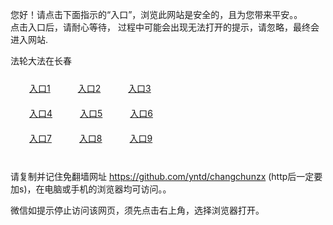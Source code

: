 您好！请点击下面指示的“入口”，浏览此网站是安全的，且为您带来平安。。 <br/>
点击入口后，请耐心等待， 过程中可能会出现无法打开的提示，请忽略，最终会进入网站. </br>

法轮大法在长春<br/>
<div style="padding:10px"><a style="margin:20px" target="_blank" href="https://d23t4ssidhtxpx.cloudfront.net/2Qpsp?acjraoog" id="ccLink1" rel="nofollow">入口1</a> <a target="_blank" style="margin:20px" href="https://di7i097cx0h3q.cloudfront.net/2Qpsp?czjobgj" id="ccLink2" rel="nofollow">入口2</a> <a style="margin:20px" target="_blank" href="https://d2iqc2vcpuaxv7.cloudfront.net/2Qpsp?hdgkmo" id="ccLink3" rel="nofollow">入口3</a></div>

<div style="padding:10px" ><a style="margin:20px" target="_blank" href="https://d23t4ssidhtxpx.cloudfront.net/2Qpsp?acjraoog" id="ccLink4" rel="nofollow">入口4</a> <a style="margin:20px" href="https://di7i097cx0h3q.cloudfront.net/2Qpsp?czjobgj" target="_blank" id="ccLink5" rel="nofollow">入口5</a> <a style="margin:20px" href="https://d2iqc2vcpuaxv7.cloudfront.net/2Qpsp?hdgkmo" target="_blank" id="ccLink6" rel="nofollow">入口6</a></div>

<div style="padding:10px"><a style="margin:20px" target="_blank" href="https://d23t4ssidhtxpx.cloudfront.net/2Qpsp?acjraoog" id="ccLink7" rel="nofollow">入口7</a> <a style="margin:20px" href="https://di7i097cx0h3q.cloudfront.net/2Qpsp?czjobgj" target="_blank" id="ccLink8" rel="nofollow">入口8</a> <a style="margin:20px" target="_blank" href="https://d2iqc2vcpuaxv7.cloudfront.net/2Qpsp?hdgkmo" id="ccLink9" rel="nofollow">入口9</a></div>

<br/>



请复制并记住免翻墙网址 https://github.com/yntd/changchunzx (http后一定要加s)，在电脑或手机的浏览器均可访问。。<br/>

微信如提示停止访问该网页，须先点击右上角，选择浏览器打开。
